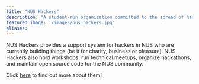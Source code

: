 ```yaml
---
title: "NUS Hackers"
description: "A student-run organization committed to the spread of hacker culture and free/open-source software."
featured_image: '/images/nus_hackers.jpg'
aliases: 
---
```

NUS Hackers provides a support system for hackers in NUS who are currently building things (be it for charity, business or pleasure). NUS Hackers also hold workshops, run technical meetups, organize hackathons, and maintain open source code for the NUS community.

Click [here](http://nushackers.org/about/) to find out more about them!